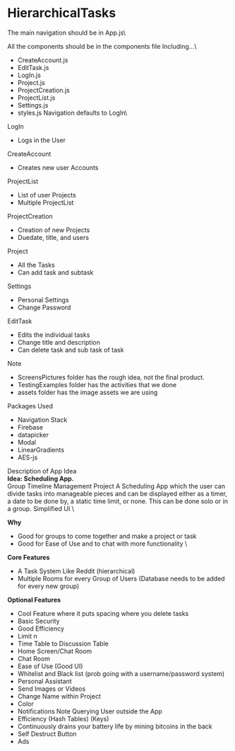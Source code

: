 # HierarchicalTasks

The main navigation should be in App.js\

All the components should be in the components file Including...\

- CreateAccount.js
- EditTask.js
- LogIn.js
- Project.js
- ProjectCreation.js
- ProjectList.js
- Settings.js
- styles.js
Navigation defaults to LogIn\

LogIn

- Logs in the User

CreateAccount

- Creates new user Accounts

ProjectList

- List of user Projects
- Multiple ProjectList

ProjectCreation

- Creation of new Projects
- Duedate, title, and users

Project

- All the Tasks
- Can add task and subtask

Settings

- Personal Settings
- Change Password

EditTask

- Edits the individual tasks
- Change title and description
- Can delete task and sub task of task

Note

- ScreensPictures folder has the rough idea, not the final product.
- TestingExamples folder has the activities that we done
- assets folder has the image assets we are using

Packages Used

- Navigation Stack
- Firebase
- datapicker
- Modal
- LinearGradients
- AES-js

Description of App Idea \
**Idea: Scheduling App.** \
Group Timeline Management Project A Scheduling App which the user can divide tasks into manageable pieces and can be displayed either as a timer, a date to be done by, a static time limit, or none. This can be done solo or in a group. Simplified UI \

**Why**
- Good for groups to come together and make a project or task
- Good for Ease of Use and to chat with more functionality \

**Core Features** 
- A Task System Like Reddit (hierarchical)
- Multiple Rooms for every Group of Users (Database needs to be added for every new group) 

**Optional Features**
- Cool Feature where it puts spacing where you delete tasks
- Basic Security
- Good Efficiency
- Limit n
- Time Table to Discussion Table
- Home Screen/Chat Room
- Chat Room
- Ease of Use (Good UI)
- Whitelist and Black list (prob going with a username/password system)
- Personal Assistant
- Send Images or Videos
- Change Name within Project
- Color
- Notifications Note Querying User outside the App
- Efficiency (Hash Tables) (Keys)
- Continuously drains your battery life by mining bitcoins in the back
- Self Destruct Button
- Ads
